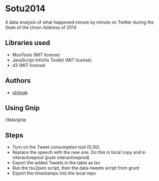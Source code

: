 # Sotu2014

A data analysis of what happened minute by minute on Twitter during the
State of the Union Address of 2014

## Libraries used

 * MooTools (MIT license)
 * JavaScript InfoVis Toolkit (MIT license)
 * d3 (MIT license)

## Authors

 * [philogb](https://twitter.com/philogb)

## Using Gnip
/data/gnip

## Steps

 * Turn on the Tweet consumption tool (5:30).
 * Replace the speech with the new one. Do this in local copy and in
    interactiveprod (push interactiveprod)
 * Export the added Tweets in the table as tsv
 * Run the tsv2json script, then the data-tweets script from grunt
 * Export the timestamps into the local repo
